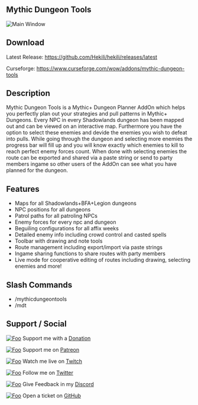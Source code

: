 ## Mythic Dungeon Tools

![Main Window](https://i.imgur.com/2rSkG5i.jpeg "Main Window")

## Download

Latest Release: https://github.com/Hekili/hekili/releases/latest

Curseforge: https://www.curseforge.com/wow/addons/mythic-dungeon-tools

## Description

Mythic Dungeon Tools is a Mythic+ Dungeon Planner AddOn which helps you perfectly plan out your strategies and pull patterns in Mythic+ Dungeons. Every NPC in every Shadowlands dungeon has been mapped out and can be viewed on an interactive map. Furthermore you have the option to select these enemies and devide the enemies you wish to defeat into pulls. While going through the dungeon and selecting more enemies the progress bar will fill up and you will know exactly which enemies to kill to reach perfect enemy forces count. When done with selecting enemies the route can be exported and shared via a paste string or send to party members ingame so other users of the AddOn can see what you have planned for the dungeon.

## Features

- Maps for all Shadowlands+BFA+Legion dungeons
- NPC positions for all dungeons
- Patrol paths for all patroling NPCs
- Enemy forces for every npc and dungeon
- Beguiling configurations for all affix weeks
- Detailed enemy info including crowd control and casted spells
- Toolbar with drawing and note tools
- Route management including export/import via paste strings
- Ingame sharing functions to share routes with party members
- Live mode for cooperative editing of routes including drawing, selecting enemies and more!

## Slash Commands

- /mythicdungeontools
- /mdt

## Support / Social

[![Foo](https://i.imgur.com/Y2fEMMH.png)](https://streamlabs.com/nnoggie/tip) Support me with a [Donation](https://streamlabs.com/nnoggie/tip "Donate")

[![Foo](https://i.imgur.com/CKxlJJd.png)](https://www.patreon.com/mythicdungeontools) Support me on [Patreon](https://www.patreon.com/mythicdungeontools "Patreon")

[![Foo](https://i.imgur.com/UxFnFkD.png)](https://www.twitch.tv/nnoggie) Watch me live on [Twitch](https://www.twitch.tv/nnoggie "Twitch")

[![Foo](https://i.imgur.com/0lqcpvj.png)](https://twitter.com/nnoggie) Follow me on [Twitter](https://twitter.com/nnoggie "Twitter")

[![Foo](https://i.imgur.com/XvxEoEE.png)](https://discord.gg/tdxMPb3) Give Feedback in my [Discord](https://discord.gg/tdxMPb3 "Discord")

[![Foo](https://i.imgur.com/qV0ZkHA.png)](https://github.com/nnoggie/MythicDungeonTools/issues/new) Open a ticket on [GitHub](https://github.com/nnoggie/MythicDungeonTools/issues/new "GitHub")
